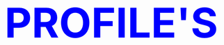 <doctype html>
<html>
<head>
  <meta charset="UTF-8">
  <meta name="description" content="Welcome to the personal website of sanskar – a student. Explore my projects, resume, blog, sanskar007abc, and more.">
  <meta name="author" content="[Your Name]">
  <title>[Your Name] | Personal Website</title>
</head>

<body style=" background-image:url(background.jpg);">
<font size="300px" color="blue">
<h1 align="center">PROFILE'S
</h1>
</font>

</body>
</html>

